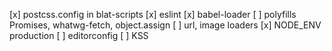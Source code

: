 [x] postcss.config in blat-scripts
[x] eslint
[x] babel-loader
[ ] polyfills Promises, whatwg-fetch, object.assign
[ ] url, image loaders
[x] NODE_ENV production
[ ] editorconfig
[ ] KSS